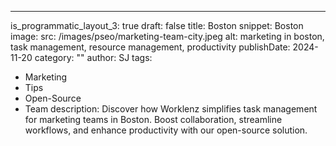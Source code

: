 ---
is_programmatic_layout_3: true
draft: false
title: Boston
snippet: Boston
image:
  src: /images/pseo/marketing-team-city.jpeg
  alt: marketing in boston, task management, resource management, productivity
publishDate: 2024-11-20
category: ""
author: SJ
tags:
  - Marketing
  - Tips
  - Open-Source
  - Team
description: Discover how Worklenz simplifies task management for marketing teams in Boston. Boost collaboration, streamline workflows, and enhance productivity with our open-source solution.